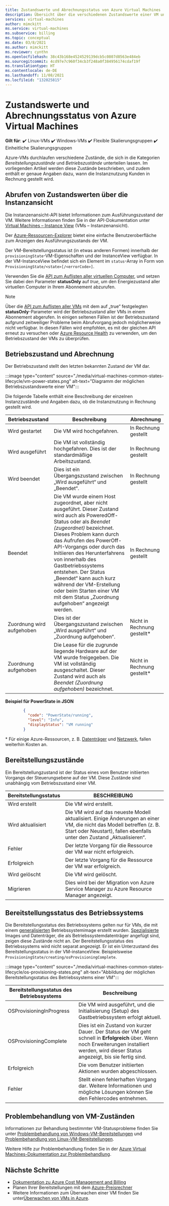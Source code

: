 ```yaml
---
title: Zustandswerte und Abrechnungsstatus von Azure Virtual Machines
description: Übersicht über die verschiedenen Zustandswerte einer VM und den Zeitpunkt der Abrechnung für Benutzer.
services: virtual-machines
author: mimckitt
ms.service: virtual-machines
ms.subservice: billing
ms.topic: conceptual
ms.date: 03/8/2021
ms.author: mimckitt
ms.reviewer: cynthn
ms.openlocfilehash: 38c43b168e4524529139dcb5c0807d8563e484eb
ms.sourcegitcommit: 4cd97e7c960f34cb3f248a0f384956174cdaf19f
ms.translationtype: HT
ms.contentlocale: de-DE
ms.lasthandoff: 11/08/2021
ms.locfileid: "132025815"
---
```

# <a name="states-and-billing-status-of-azure-virtual-machines"></a>Zustandswerte und Abrechnungsstatus von Azure Virtual Machines

**Gilt für**: :heavy_check_mark: Linux-VMs :heavy_check_mark: Windows-VMs :heavy_check_mark: Flexible Skalierungsgruppen :heavy_check_mark: Einheitliche Skalierungsgruppen

Azure-VMs durchlaufen verschiedene Zustände, die sich in die Kategorien *Bereitstellungszustände* und *Betriebszustände* unterteilen lassen. Im vorliegenden Artikel werden diese Zustände beschrieben, und zudem enthält er genaue Angaben dazu, wann die Instanznutzung Kunden in Rechnung gestellt wird. 

## <a name="get-states-using-instance-view"></a>Abrufen von Zustandswerten über die Instanzansicht

Die Instanzenansicht-API bietet Informationen zum Ausführungszustand der VM. Weitere Informationen finden Sie in der API-Dokumentation unter [Virtual Machines – Instance View](/rest/api/compute/virtualmachines/instanceview) (VMs – Instanzenansicht).

Der [Azure-Ressourcen-Explorer](https://resources.azure.com/) bietet eine einfache Benutzeroberfläche zum Anzeigen des Ausführungszustands der VM.

Der VM-Bereitstellungsstatus ist (in etwas anderen Formen) innerhalb der `provisioningState`-VM-Eigenschaften und der InstanceView verfügbar. In der VM-InstanceView befindet sich ein Element im `status`-Array in Form von `ProvisioningState/<state>[/<errorCode>]`.

Verwenden Sie die [API zum Auflisten aller virtuellen Computer](/rest/api/compute/virtualmachines/listall), und setzen Sie dabei den Parameter **statusOnly** auf *true*, um den Energiezustand aller virtuellen Computer in Ihrem Abonnement abzurufen.

> [!NOTE]
> Über die [API zum Auflisten aller VMs](/rest/api/compute/virtualmachines/listall) mit dem auf „true“ festgelegten **statusOnly**-Parameter wird der Betriebszustand aller VMs in einem Abonnement abgerufen. In einigen seltenen Fällen ist der Betriebszustand aufgrund zeitweiliger Probleme beim Abrufvorgang jedoch möglicherweise nicht verfügbar. In diesen Fällen wird empfohlen, es mit der gleichen API erneut zu versuchen oder [Azure Resource Health](../service-health/resource-health-overview.md) zu verwenden, um den Betriebszustand der VMs zu überprüfen.
 
## <a name="power-states-and-billing"></a>Betriebszustand und Abrechnung

Der Betriebszustand stellt den letzten bekannten Zustand der VM dar.

:::image type="content" source="./media/virtual-machines-common-states-lifecycle/vm-power-states.png" alt-text="Diagramm der möglichen Betriebszustandswerte einer VM":::

Die folgende Tabelle enthält eine Beschreibung der einzelnen Instanzzustände und Angaben dazu, ob die Instanznutzung in Rechnung gestellt wird.

| Betriebszustand | Beschreibung | Abrechnung |  
|---|---|---|
| Wird gestartet| Die VM wird hochgefahren. | In Rechnung gestellt | 
| Wird ausgeführt | Die VM ist vollständig hochgefahren. Dies ist der standardmäßige Arbeitszustand. | In Rechnung gestellt | 
| Wird beendet | Dies ist ein Übergangszustand zwischen „Wird ausgeführt“ und „Beendet“. | In Rechnung gestellt| 
|Beendet | Die VM wurde einem Host zugeordnet, aber nicht ausgeführt. Dieser Zustand wird auch als PoweredOff-Status oder als *Beendet (zugeordnet)* bezeichnet. Dieses Problem kann durch das Aufrufen des PowerOff-API-Vorgangs oder durch das Initiieren des Herunterfahrens von innerhalb des Gastbetriebssystems entstehen. Der Status „Beendet“ kann auch kurz während der VM-Erstellung oder beim Starten einer VM mit dem Status „Zuordnung aufgehoben“ angezeigt werden.  | In Rechnung gestellt | 
| Zuordnung wird aufgehoben | Dies ist der Übergangszustand zwischen „Wird ausgeführt“ und „Zuordnung aufgehoben“. | Nicht in Rechnung gestellt* | 
| Zuordnung aufgehoben | Die Lease für die zugrunde liegende Hardware auf der VM wurde freigegeben. Die VM ist vollständig ausgeschaltet. Dieser Zustand wird auch als *Beendet (Zuordnung aufgehoben)* bezeichnet. | Nicht in Rechnung gestellt* | 


**Beispiel für PowerState in JSON**

```json
        {
          "code": "PowerState/running",
          "level": "Info",
          "displayStatus": "VM running"
        }
```

&#42; Für einige Azure-Ressourcen, z. B. [Datenträger](https://azure.microsoft.com/pricing/details/managed-disks) und [Netzwerk](https://azure.microsoft.com/pricing/details/bandwidth/), fallen weiterhin Kosten an.


## <a name="provisioning-states"></a>Bereitstellungszustände

Ein Bereitstellungzustand ist der Status eines vom Benutzer initiierten Vorgangs der Steuerungsebene auf der VM. Diese Zustände sind unabhängig vom Betriebszustand einer VM.

| Bereitstellungsstatus | BESCHREIBUNG |
|---|---|
| Wird erstellt | Die VM wird erstellt. |
| Wird aktualisiert | Die VM wird auf das neueste Modell aktualisiert. Einige Änderungen an einer VM, die nicht das Modell betreffen (z. B. Start oder Neustart), fallen ebenfalls unter den Zustand „Aktualisieren“. |
| Fehler | Der letzte Vorgang für die Ressource der VM war nicht erfolgreich. | 
| Erfolgreich | Der letzte Vorgang für die Ressource der VM war erfolgreich. | 
| Wird gelöscht | Die VM wird gelöscht. | 
| Migrieren | Dies wird bei der Migration von Azure Service Manager zu Azure Resource Manager angezeigt. | 

## <a name="os-provisioning-states"></a>Bereitstellungsstatus des Betriebssystems
Die Bereitstellungsstatus des Betriebssystems gelten nur für VMs, die mit einem [generalisierten](./linux/imaging.md#generalized-images) Betriebssystemimage erstellt wurden. [Spezialisierte](./linux/imaging.md#specialized-images) Images und Datenträger, die als Betriebssystemdatenträger angefügt sind, zeigen diese Zustände nicht an. Der Bereitstellungsstatus des Betriebssystems wird nicht separat angezeigt. Er ist ein Unterzustand des Bereitstellungsstatus in der VM-instanceView. Beispielsweise `ProvisioningState/creating/osProvisioningComplete`.

:::image type="content" source="./media/virtual-machines-common-states-lifecycle/os-provisioning-states.png" alt-text="Abbildung der möglichen Bereitstellungsstatus des Betriebssystems einer VM":::

| Bereitstellungsstatus des Betriebssystems | Beschreibung | 
|---|---|
| OSProvisioningInProgress | Die VM wird ausgeführt, und die Initialisierung (Setup) des Gastbetriebssystem erfolgt aktuell. |
| OSProvisioningComplete | Dies ist ein Zustand von kurzer Dauer. Der Status der VM geht schnell in **Erfolgreich** über. Wenn noch Erweiterungen installiert werden, wird dieser Status angezeigt, bis sie fertig sind. |
| Erfolgreich | Die vom Benutzer initiierten Aktionen wurden abgeschlossen. | 
| Fehler | Stellt einen fehlerhaften Vorgang dar. Weitere Informationen und mögliche Lösungen können Sie den Fehlercodes entnehmen. | 

## <a name="troubleshooting-vm-states"></a>Problembehandlung von VM-Zuständen

Informationen zur Behandlung bestimmter VM-Statusprobleme finden Sie unter [Problembehandlung von Windows-VM-Bereitstellungen](https://docs.microsoft.com/troubleshoot/azure/virtual-machines/troubleshoot-deployment-new-vm-windows) und [Problembehandlung von Linux-VM-Bereitstellungen](https://docs.microsoft.comtroubleshoot/azure/virtual-machines/troubleshoot-deployment-new-vm-linux).

Weitere Hilfe zur Problembehandlung finden Sie in der [Azure Virtual Machines-Dokumentation zur Problembehandlung](https://docs.microsoft.com/troubleshoot/azure/virtual-machines/welcome-virtual-machines).


## <a name="next-steps"></a>Nächste Schritte
- [Dokumentation zu Azure Cost Management and Billing](../cost-management-billing/index.yml)
- Planen Ihrer Bereitstellungen mit dem [Azure-Preisrechner](https://azure.microsoft.com/pricing/calculator/)
- Weitere Informationen zum Überwachen einer VM finden Sie unter[Überwachen von VMs in Azure](../azure-monitor/vm/monitor-vm-azure.md).
